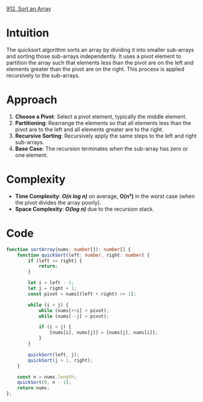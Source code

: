 [912. Sort an Array](https://leetcode.com/problems/sort-an-array/)

# Intuition
The quicksort algorithm sorts an array by dividing it into smaller sub-arrays and sorting those sub-arrays independently. It uses a pivot element to partition the array such that elements less than the pivot are on the left and elements greater than the pivot are on the right. This process is applied recursively to the sub-arrays.

# Approach
1. **Choose a Pivot**: Select a pivot element, typically the middle element.
2. **Partitioning**: Rearrange the elements so that all elements less than the pivot are to the left and all elements greater are to the right.
3. **Recursive Sorting**: Recursively apply the same steps to the left and right sub-arrays.
4. **Base Case**: The recursion terminates when the sub-array has zero or one element.

# Complexity
- **Time Complexity**: ***O(n log n)*** on average, **O(n²)** in the worst case (when the pivot divides the array poorly).
- **Space Complexity**: ***O(log n)*** due to the recursion stack.

# Code

```typescript
function sortArray(nums: number[]): number[] {
    function quickSort(left: number, right: number) {
        if (left >= right) {
            return;
        }

        let i = left - 1;
        let j = right + 1;
        const pivot = nums[(left + right) >> 1];

        while (i < j) {
            while (nums[++i] < pivot);
            while (nums[--j] > pivot);

            if (i < j) {
                [nums[i], nums[j]] = [nums[j], nums[i]];
            }
        }

        quickSort(left, j);
        quickSort(j + 1, right);
    }

    const n = nums.length;
    quickSort(0, n - 1);
    return nums;
};

```